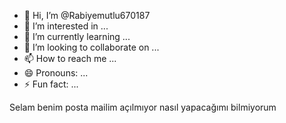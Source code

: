 - 👋 Hi, I’m @Rabiyemutlu670187
- 👀 I’m interested in ...
- 🌱 I’m currently learning ...
- 💞️ I’m looking to collaborate on ...
- 📫 How to reach me ...
- 😄 Pronouns: ...
- ⚡ Fun fact: ...

<!---
Rabiyemutlu670187/Rabiyemutlu670187 is a ✨ special ✨ repository because its `README.md` (this file) appears on your GitHub profile.
You can click the Preview link to take a look at your changes.
--->
Selam 
benim posta mailim açılmıyor nasıl yapacağımı bilmiyorum 
